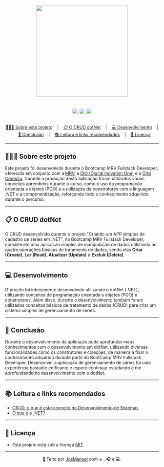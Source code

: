 <h1 align = "center">
  <img src= "https://github.com/JosManoel/Bootcomp-MRV_CRUD-dotNet/blob/main/images/crud_logo.png" width = "300"/>
  
  <p align="center">
    <img src="https://img.shields.io/github/last-commit/JosManoel/Bootcomp-MRV_CRUD-dotNet">
    <img src="https://img.shields.io/github/license/JosManoel/Bootcomp-MRV_CRUD-dotNet">
    <img src="https://img.shields.io/github/repo-size/JosManoel/Bootcomp-MRV_CRUD-dotNet">
  </p>
</h1>

<p align ="center">
<a href= "#sobre-este-projeto">👨🏻‍💻 Sobre este projeto</a> &nbsp;&nbsp;&nbsp;|&nbsp;&nbsp;&nbsp;
<a href="#O CRUD dotNet">📋 O CRUD dotNet</a> &nbsp;&nbsp;&nbsp;|&nbsp;&nbsp;&nbsp;
<a href="#desenvolvimento">💻 Desenvolvimento</a> &nbsp;&nbsp;&nbsp;|&nbsp;&nbsp;&nbsp;
<a href="#conclusao">📝 Conclusão</a> &nbsp;&nbsp;&nbsp;|&nbsp;&nbsp;&nbsp;
<a href="#leitura">📚 Leitura e links recomendados</a> &nbsp;&nbsp;&nbsp;|&nbsp;&nbsp;&nbsp;
<a href="#licenca">📝 Licença</a>
</p>

***

<h2 id = "sobre-este-projeto">👨🏻‍💻 Sobre este projeto</h2>

Este projeto foi desenvolvido durante o Bootcamp MRV Fullstack Developer, oferecido em conjunto com a [MRV](https://www.mrv.com.br/), a [DIO (Digital Inovation One)](https://digitalinnovation.one/) e a [Órbi Conecta](https://orbi.co/). Durante a produção desta aplicação foram utilizados vários conceitos aprendidos durante o curso, como o uso da programação orientada a objetos (POO) e a utilização de construtores com a linguagem .NET e a componentização, reforçando todo o conhecimento adquirido durante o percurso.

***

<h2 id="O CRUD dotNet">📋 O CRUD dotNet</h2>

O CRUD desenvolvido durante o projeto "Criando um APP simples de cadastro de séries em .NET", no Bootcamp MRV Fullstack Developer, consiste em uma aplicação simples de manipulação de dados utilizando as quatro operações básicas de tratamento de dados, sendo elas **Criar (Create)**, **Ler (Read)**, **Atualizar (Update)** e **Excluir (Delete)**.

***

<h2 id="desenvolvimento">💻 Desenvolvimento</h2>

O projeto foi inteiramente desenvolvido utilizando o dotNet (.NET), utilizando conceitos de programação orientada a objetos (POO) e construtores. Além disso, durante o desenvolvimento também foram utilizados conceitos básicos de tratamento de dados (CRUD) para criar um sistema simples de gerenciamento de séries.

***

<h2 id="conclusao">📝 Conclusão</h2>

Durante o desenvolvimento da aplicação pude aprofundar meus conhecimentos com o desenvolvimento em dotNet, utilizando diversas funcionalidades como os construtores e coleções, de maneira a fixar o conhecimento adquirido durante parte do BootCamp MRV Fullstack Developer. Desenvolver a aplicação de gerenciamento de séries foi uma experiência bastante edificante e espero continuar estudando e me aprofundando no desenvolvimento com o dotNet.

***

<h2 id="leitura">📚 Leitura e links recomendados</h2>

* [CRUD: o que é este conceito no Desenvolvimento de Sistemas](https://angelopublio.com.br/blog/crud)
* [O que é o .NET?](https://dotnet.microsoft.com/en-us/learn/dotnet/what-is-dotnet)


***

<h2 id="licenca">📝 Licença</h2>

- Este projeto está sob a licença [MIT](https://github.com/JosManoel/Bootcomp-MRV_CRUD-dotNet/blob/main/LICENSE).

***

<div align = "center">

  👋 Feito por [JosManoel](https://github.com/JosManoel) com ☕ , 🎧 e 💻.

</div> 
